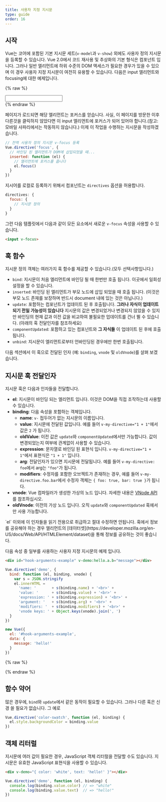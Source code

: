 ```yaml
---
title: 사용자 지정 지시문
type: guide
order: 16
---
```


## 시작

Vue는 코어에 포함된 기본 지시문 세트(`v-model`과 `v-show`) 외에도 사용자 정의 지시문을 등록할 수 있습니다. Vue 2.0에서 코드 재사용 및 추상화의 기본 형식은 컴포넌트 입니다. 그러나 일반 엘리먼트에 하위 수준의 DOM 액세스가 필요한 경우가 있을 수 있으며 이 경우 사용자 지정 지시문이 여전히 유용할 수 있습니다. 다음은 input 엘리먼트와 focusing에 대한 예제입니다.

{% raw %}
<div id="simplest-directive-example" class="demo">
  <input v-focus>
</div>
<script>
Vue.directive('focus', {
  inserted: function (el) {
    el.focus()
  }
})
new Vue({
  el: '#simplest-directive-example'
})
</script>
{% endraw %}

페이지가 로드되면 해당 엘리먼트는 포커스를 얻습니다. 사실, 이 페이지를 방문한 이후 다른것을 클릭하지 않았다면 이 input 엘리먼트에 포커스가 되어 있어야 합니다.(참고: 모바일 사파리에서는 작동하지 않습니다.) 이제 이 작업을 수행하는 지시문을 작성하겠습니다.

``` js
// 전역 사용자 정의 지시문 v-focus 등록
Vue.directive('focus', {
  // 바인딩 된 엘리먼트가 DOM에 삽입되었을 때...
  inserted: function (el) {
    // 엘리먼트에 포커스를 줍니다
    el.focus()
  }
})
```

지시어를 로컬로 등록하기 위해서 컴포넌트는 `directives` 옵션을 허용합니다.

``` js
directives: {
  focus: {
    // 지시문 정의
  }
}
```

그런 다음 템플릿에서 다음과 같이 모든 요소에서 새로운 `v-focus` 속성을 사용할 수 있습니다.

``` html
<input v-focus>
```

## 훅 함수

지시문 정의 객체는 여러가지 훅 함수를 제공할 수 있습니다.(모두 선택사항입니다.)

- `bind`: 지시문이 처음 엘리먼트에 바인딩 될 때 한번만 호출 됩니다. 이곳에서 일회성 설정을 할 수 있습니다.
- `inserted`: 바인딩 된 엘리먼트가 부모 노드에 삽입 되었을 때 호출 됩니다. (이것은 부모 노드 존재를 보장하며 반드시 document 내에 있는 것은 아닙니다.)
- `update`: 포함하는 컴포넌트가 업데이트 된 후 호출됩니다. __그러나 자식이 업데이트 되기 전일 가능성이 있습니다__ 지시문의 값은 변경되었거나 변경되지 않았을 수 있지만 바인딩의 현재 값과 이전 값을 비교하여 불필요한 업데이트를 건너 뛸 수 있습니다. (아래의 훅 전달인자를 참조하세요)
- `componentUpdated`: 포함하고 있는 컴포넌트와 __그 자식들__ 이 업데이트 된 후에 호출됩니다.
- `unbind`: 지시문이 엘리먼트로부터 언바인딩된 경우에만 한번 호출됩니다.

다음 섹션에서 이 훅으로 전달된 인자 (예: `binding`, `vnode` 및 `oldVnode`)를 살펴 보겠습니다.

## 지시문 훅 전달인자

지시문 훅은 다음과 인자들을 전달합니다.

- **el**: 지시문이 바인딩 되는 엘리먼트 입니다. 이것은 DOM을 직접 조작하는데 사용할 수 있습니다.
- **binding**: 다음 속성을 포함하는 객체입니다.
  - **name**: `v-` 접두어가 없는 지시문의 이름입니다.
  - **value**: 지시문에 전달된 값입니다. 예를 들어 `v-my-directive="1 + 1"`에서 값은 `2` 가 됩니다.
  - **oldValue**: 이전 값은 `update`와 `componentUpdated`에서만 가능합니다. 값이 변경되었는지 여부에 관계없이 사용할 수 있습니다.
  - **expression**: 문자열로 바인딩 된 표현식 입니다. `v-my-directive="1 + 1"`에서 표현식은 `"1 + 1"` 입니다.
  - **arg**: 전달인자가 있으면 지시문에 전달됩니다. 예를 들어 `v-my-directive: foo`에서 arg는 `"foo"`가 됩니다.
  - **modifiers**: 수정자를 포함한 오브젝트가 존재하는 경우, 예를 들어 `v-my-directive.foo.bar`에서 수정자 객체는 `{ foo: true, bar: true }`가 됩니다.
- **vnode**: Vue 컴파일러가 생성한 가상의 노드 입니다. 자세한 내용은 [VNode API](../api/#VNode-Interface)를 참조하십시오.
- **oldVnode**: 이전의 가상 노드 입니다. 오직 `update`와 `componentUpdated` 훅에서만 사용 가능합니다.

<p class="tip">`el` 이외에 이 인자들을 읽기 전용으로 취급하고 절대 수정하면 안됩니다. 훅에서 정보를 공유해야 하는 경우 엘리먼트의 [데이터셋](https://developer.mozilla.org/en-US/docs/Web/API/HTMLElement/dataset)을 통해 정보를 공유하는 것이 좋습니다.</p>

다음 속성 중 일부를 사용하는 사용자 지정 지시문의 예제 입니다.

``` html
<div id="hook-arguments-example" v-demo:hello.a.b="message"></div>
```

``` js
Vue.directive('demo', {
  bind: function (el, binding, vnode) {
    var s = JSON.stringify
    el.innerHTML =
      'name: '       + s(binding.name) + '<br>' +
      'value: '      + s(binding.value) + '<br>' +
      'expression: ' + s(binding.expression) + '<br>' +
      'argument: '   + s(binding.arg) + '<br>' +
      'modifiers: '  + s(binding.modifiers) + '<br>' +
      'vnode keys: ' + Object.keys(vnode).join(', ')
  }
})

new Vue({
  el: '#hook-arguments-example',
  data: {
    message: 'hello!'
  }
})
```

{% raw %}
<div id="hook-arguments-example" v-demo:hello.a.b="message" class="demo"></div>
<script>
Vue.directive('demo', {
  bind: function (el, binding, vnode) {
    var s = JSON.stringify
    el.innerHTML =
      'name: '       + s(binding.name) + '<br>' +
      'value: '      + s(binding.value) + '<br>' +
      'expression: ' + s(binding.expression) + '<br>' +
      'argument: '   + s(binding.arg) + '<br>' +
      'modifiers: '  + s(binding.modifiers) + '<br>' +
      'vnode keys: ' + Object.keys(vnode).join(', ')
  }
})
new Vue({
  el: '#hook-arguments-example',
  data: {
    message: 'hello!'
  }
})
</script>
{% endraw %}

## 함수 약어

많은 경우에, `bind`와 `update`에서 같은 동작이 필요할 수 있습니다. 그러나 다른 훅은 신경 쓸 필요가 없습니다. 그 예로

``` js
Vue.directive('color-swatch', function (el, binding) {
  el.style.backgroundColor = binding.value
})
```

## 객체 리터럴

지시문에 여러 값이 필요한 경우, JavaScript 객체 리터럴을 전달할 수도 있습니다. 지시문은 유효한 JavaScript 표현식을 사용할 수 있습니다.

``` html
<div v-demo="{ color: 'white', text: 'hello!' }"></div>
```

``` js
Vue.directive('demo', function (el, binding) {
  console.log(binding.value.color) // => "white"
  console.log(binding.value.text)  // => "hello!"
})
```
